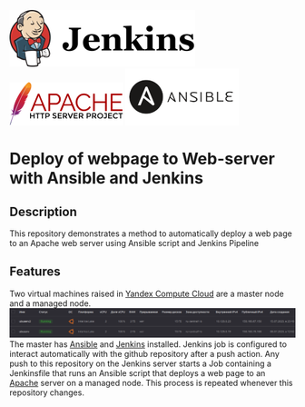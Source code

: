 ![jenkins](./pictures/jenkins-logo-2.png) ![apache](./pictures/Apache_HTTP_server_logo_(2019-present).svg.png) ![ansible](./pictures/ansible-ar21.png)

# Deploy of webpage to Web-server with Ansible and Jenkins

## Description

This repository demonstrates a method to automatically deploy a web page to an Apache web server using Ansible script and Jenkins Pipeline

## Features

Two virtual machines raised in [Yandex Compute Cloud](https://cloud.yandex.ru/docs/compute/) are a master node and a managed node. ![screen](./pictures/2023-07-16_12-43.png)
The master has [Ansible](https://docs.ansible.com/) and [Jenkins](https://www.jenkins.io/doc/) installed.
Jenkins job is configured to interact automatically with the github repository after a push action. Any push to this repository on the Jenkins server starts a Job containing a Jenkinsfile that runs an Ansible script that deploys a web page to an [Apache](https://httpd.apache.org/docs/2.4/) server on a managed node. This process is repeated whenever this repository changes.

